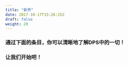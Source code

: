 ```yaml
---
title: "新界"
date: 2017-10-17T15:26:15Z
draft: false
weight: 20
---
```


### 通过下面的条目，你可以清晰地了解DPS中的一切！
### 让我们开始吧！